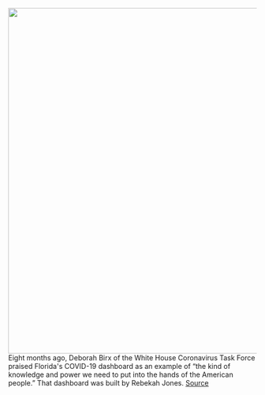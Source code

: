 <img src='https://cdn.vox-cdn.com/thumbor/3Vi6KCc6WQmgMjM-QcNb2-hDcFo=/0x0:2208x1472/1200x800/filters:focal(1013x684:1365x1036)/cdn.vox-cdn.com/uploads/chorus_image/image/68474010/Rebekah_Jones_Photo.0.jpg' width='700px' /><br/>
Eight months ago, Deborah Birx of the White House Coronavirus Task Force praised Florida's COVID-19 dashboard as an example of “the kind of knowledge and power we need to put into the hands of the American people.” That dashboard was built by Rebekah Jones.
<a href='https://www.theverge.com/2020/12/7/22160181/rebekah-jones-raid-seizure-search-warrant-covid-19-whistleblower-florida'> Source <a/>